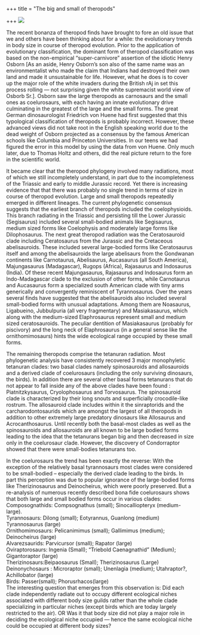 +++
title = "The big and small of theropods"

+++
[![](https://i2.wp.com/bp3.blogger.com/_ZhvcTTaaD_4/Rn1Nv05tXAI/AAAAAAAAALM/rxvTZMzZ1Jo/s320/majungasaurus.jpg)](http://bp3.blogger.com/_ZhvcTTaaD_4/Rn1Nv05tXAI/AAAAAAAAALM/rxvTZMzZ1Jo/s1600-h/majungasaurus.jpg)

The recent bonanza of theropod finds have brought to fore an old issue
that we and others have been thinking about for a while: the
evolutionary trends in body size in course of theropod evolution. Prior
to the application of evolutionary classification, the dominant form of
theropod classification was based on the non-empirical “super-carnivore”
assertion of the idiotic Henry Osborn \[As an aside, Henry Osborn’s son
also of the same name was an environmentalist who made the claim that
Indians had destroyed their own land and made it unsustainable for life.
However, what he does is to cover up the major role of the white
invaders during the British rAj in set this process rolling — not
surprising given the white supremacist world view of Osborb Sr.\].
Osborn saw the large theropods as carnosaurs and the small ones as
coelurosaurs, with each having an innate evolutionary drive culminating
in the greatest of the large and the small forms. The great German
dinosaurologist Friedrich von Huene had first suggested that this
typological classification of theropods is probably incorrect. However,
these advanced views did not take root in the English speaking world due
to the dead weight of Osborn projected as a consensus by the famous
American schools like Columbia and Princeton Universities. In our teens
we had figured the error in this model by using the data from von Huene.
Only much later, due to Thomas Holtz and others, did the real picture
return to the fore in the scientific world.

It became clear that the theropod phylogeny involved many radiations,
most of which we still incompletely understand, in part due to the
incompleteness of the Triassic and early to middle Jurassic record. Yet
there is increasing evidence that that there was probably no single
trend in terms of size in course of theropod evolution. Large and small
theropods repeatedly emerged in different lineages. The current
phylogenetic consensus suggests that the earliest branch of theropods
included the coelophysioids. This branch radiating in the Triassic and
persisting till the Lower Jurassic (Segisaurus) included several
small-bodied animals like Segisaurus, medium sized forms like
Coelophysis and moderately large forms like Dilophosaurus. The next
great theropod radiation was the Ceratosauroid clade including
Ceratosaurus from the Jurassic and the Cretaceous abelisauroids. These
included several large-bodied forms like Ceratosaurus itself and among
the abelisauroids the large abelisaurs from the Gondwanan continents
like Carnotaurus, Abelisaurus, Aucasaurus (all South America),
Majungasaurus (Madagascar), Rugops (Africa), Rajasaurus and Indosaurus
(India). Of these recent Majungasaurus, Rajasaurus and Indosaurus form
an Indo-Madagascar clade to the exclusion of other forms, while
Carnotaurus and Aucasaurus form a specialized south American clade with
tiny arms generically and convergently reminiscent of Tyrannosaurus.
Over the years several finds have suggested that the abelisauroids also
included several small-bodied forms with unusual adaptations. Among them
are Noasaurus, Ligabueino, Jubbulpuria (all very fragmentary) and
Masiakasaurus, which along with the medium-sized Elaphrosaurus represent
small and medium sized ceratosauroids. The peculiar dentition of
Masiakasaurus (probably for piscivory) and the long neck of
Elaphrosaurus (in a general sense like the ornithomimosaurs) hints the
wide ecological range occupied by these small forms.

The remaining theropods comprise the tetanuran radiation. Most
phylogenetic analysis have consistently recovered 3 major monophyletic
tetanuran clades: two basal clades namely spinosauroids and allosauroids
and a derived clade of coelurosaurs (including the only surviving
dinosaurs, the birds). In addition there are several other basal forms
tetanurans that do not appear to fall inside any of the above clades
have been found : Piatnitzkysaurus, Cryolophosaurus and Torvosaurus. The
spinosauroid clade is characterized by their long snouts and
superficially crocodile-like rostrum. The allosauroid clade includes
within it the sinraptorids and the carcharodontosaurids which are
amongst the largest of all theropods in addition to other extremely
large predatory dinosaurs like Allosaurus and Acrocanthosaurus. Until
recently both the basal-most clades as well as the spinosauroids and
allosauroids are all known to be large bodied forms leading to the idea
that the tetanurans began big and then decreased in size only in the
coelurosaur clade. However, the discovery of Condorraptor showed that
there were small-bodies tetanurans too.

In the coelurosaurs the trend has been exactly the reverse: With the
exception of the relatively basal tyrannosaurs most clades were
considered to be small-bodied – especially the derived clade leading to
the birds. In part this perception was due to popular ignorance of the
large-bodied forms like Therizinosaurus and Deinocheirus, which were
poorly preserved. But a re-analysis of numerous recently described bona
fide coelurosaurs shows that both large and small bodied forms occur in
various clades:  
Composognathids: Compsognathus (small); Sinocalliopteryx
(medium-large).  
Tyrannosaurs: Dilong (small); Eotyrannus, Guanlong (medium)
Tyrannosaurus (large)  
Ornithomimosaurs: Pelicanimimus (small); Gallimimus (medium);
Deinocheirus (large)  
Alvarezsaurids: Parvicursor (small); Rapator (large)  
Oviraptorosaurs: Ingenia (Small); “Triebold Caenagnathid” (Medium);
Gigantoraptor (large)  
Therizinosaurs:Beipaosaurus (Small); Therizinosaurus (Large)  
Deinonychosaurs : Microraptor (small); Unenlagia (medium); Utahraptor?,
Achillobator (large)  
Birds: Passer(small); Phorusrhacos(large)  
The interesting question that emerges from this observation is: Did each
clade independently radiate out to occupy different ecological niches
associated with different body size guilds rather than the whole clade
specializing in particular niches (except birds which are today largely
restricted to the air). OR Was it that body size did not play a major
role in deciding the ecological niche occupied — hence the same
ecological niche could be occupied at different body sizes?
